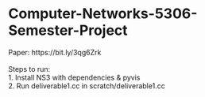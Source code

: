 <h1>Computer-Networks-5306-Semester-Project</h1>
Paper: https://bit.ly/3qg6Zrk<br><br>
Steps to run:<br>
1. Install NS3 with dependencies & pyvis<br>
2. Run deliverable1.cc in scratch/deliverable1.cc<br>
